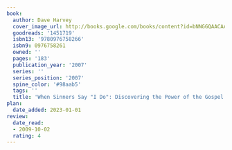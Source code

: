 ```yaml
---
book:
  author: Dave Harvey
  cover_image_url: http://books.google.com/books/content?id=bNNGGQAACAAJ&printsec=frontcover&img=1&zoom=1&source=gbs_api
  goodreads: '1451719'
  isbn13: '9780976758266'
  isbn9: 0976758261
  owned: ''
  pages: '183'
  publication_year: '2007'
  series: ''
  series_position: '2007'
  spine_color: '#98aab5'
  tags: ''
  title: 'When Sinners Say "I Do": Discovering the Power of the Gospel for Marriage'
plan:
  date_added: 2023-01-01
review:
  date_read:
  - 2009-10-02
  rating: 4
---
```

